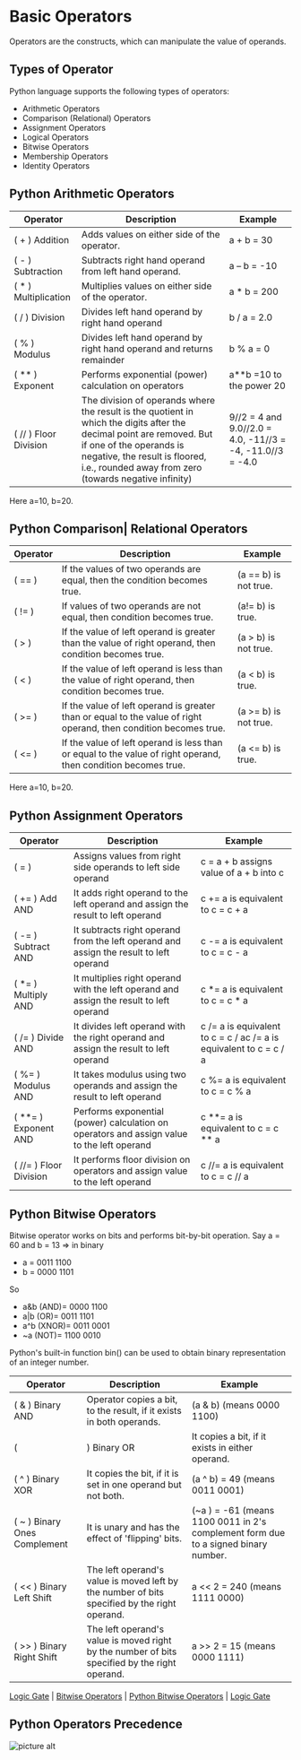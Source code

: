 # Basic Operators
Operators are the constructs, which can manipulate the value of operands. 

## Types of Operator
Python language supports the following types of operators:
* Arithmetic Operators
* Comparison (Relational) Operators
* Assignment Operators
* Logical Operators
* Bitwise Operators
* Membership Operators
* Identity Operators

## Python Arithmetic Operators

Operator | Description | Example
--------------- | ----------------------- | -------------
 ( + ) Addition | Adds values on either side of the operator. | a + b = 30
 ( - ) Subtraction | Subtracts right hand operand from left hand operand. | a – b = -10
 ( * ) Multiplication | Multiplies values on either side of the operator. | a * b = 200
 ( / ) Division | Divides left hand operand by right hand operand | b / a = 2.0
 ( % ) Modulus | Divides left hand operand by right hand operand and returns remainder | b % a = 0
 ( ** ) Exponent | Performs exponential (power) calculation on operators | a**b =10 to the power 20
 ( // ) Floor Division | The division of operands where the result is the quotient in which the digits after the decimal point are removed. But if one of the operands is negative, the result is floored, i.e., rounded away from zero (towards negative infinity) | 9//2 = 4 and 9.0//2.0 = 4.0, -11//3 = -4, -11.0//3 = -4.0

Here a=10, b=20.

## Python Comparison| Relational Operators

Operator  |   Description   |   Example   
---------- | --------------- | ----------
( == ) | If the values of two operands are equal, then the condition becomes true. | (a == b) is not true.
( != ) | If values of two operands are not equal, then condition becomes true. | (a!= b) is true.
( > ) | If the value of left operand is greater than the value of right operand, then condition becomes true. | (a > b) is not true.
( < ) | If the value of left operand is less than the value of right operand, then condition becomes true. | (a < b) is true.
( >= ) | If the value of left operand is greater than or equal to the value of right operand, then condition becomes true. | (a >= b) is not true.
( <= ) | If the value of left operand is less than or equal to the value of right operand, then condition becomes true. | (a <= b) is true.

Here a=10, b=20.

## Python Assignment Operators

Operator  |  Description  |  Example  
---------- | ------------------ | ----------
( = ) |	Assigns values from right side operands to left side operand | c = a + b assigns value of a + b into c
( += ) Add AND | It adds right operand to the left operand and assign the result to left operand | c += a is equivalent to c = c + a
( -= ) Subtract AND | It subtracts right operand from the left operand and assign the result to left operand | c -= a is equivalent to c = c - a
( *= ) Multiply AND	| It multiplies right operand with the left operand and assign the result to left operand | c *= a is equivalent to c = c * a
( /= ) Divide AND |	It divides left operand with the right operand and assign the result to left operand | c /= a is equivalent to c = c / ac /= a is equivalent to c = c / a
( %= ) Modulus AND | It takes modulus using two operands and assign the result to left operand | c %= a is equivalent to c = c % a
( **= ) Exponent AND | Performs exponential (power) calculation on operators and assign value to the left operand | c **= a is equivalent to c = c ** a
( //= ) Floor Division | It performs floor division on operators and assign value to the left operand | c //= a is equivalent to c = c // a

## Python Bitwise Operators

Bitwise operator works on bits and performs bit-by-bit operation.
Say a = 60 and b = 13
=> in binary
* a = 0011 1100
* b = 0000 1101

So

* a&b (AND)= 0000 1100
* a|b (OR)= 0011 1101
* a^b (XNOR)= 0011 0001
* ~a (NOT)= 1100 0010 

Python's built-in function bin() can be used to obtain binary representation of an integer number.

Operator  |  Description  |  Example  
--------- | ------------- | ----------
( & ) Binary AND  |  Operator copies a bit, to the result, if it exists in both operands.  |  (a & b) (means 0000 1100)
( | ) Binary OR  |  It copies a bit, if it exists in either operand.  |  (a | b) = 61 (means 0011 1101)
( ^ ) Binary XOR  |  It copies the bit, if it is set in one operand but not both.  |  (a ^ b) = 49 (means 0011 0001)
( ~ ) Binary Ones Complement  |  It is unary and has the effect of 'flipping' bits.  |  (~a ) = -61 (means 1100 0011 in 2's complement form due to a signed binary number.
( << ) Binary Left Shift  |  The left operand's value is moved left by the number of bits specified by the right operand.  |  a << 2 = 240 (means 1111 0000)
( >> ) Binary Right Shift  |  The left operand's value is moved right by the number of bits specified by the right operand.  |  a >> 2 = 15 (means 0000 1111)

[Logic Gate](https://en.wikipedia.org/wiki/Logic_gate) | [Bitwise Operators](https://en.wikipedia.org/wiki/Bitwise_operations_in_C) | [Python Bitwise Operators](https://wiki.python.org/moin/BitwiseOperators) | [Logic Gate](https://whatis.techtarget.com/definition/logic-gate-AND-OR-XOR-NOT-NAND-NOR-and-XNOR)

## Python Operators Precedence
![picture alt](https://i.stack.imgur.com/ne01T.png)

